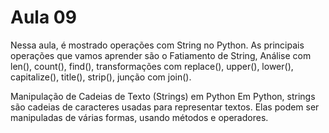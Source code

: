 # Aula 09
Nessa aula, é mostrado operações com String no Python. As principais operações que vamos aprender são o Fatiamento de String, Análise com len(), count(), find(), transformações com replace(), upper(), lower(), capitalize(), title(), strip(), junção com join().

Manipulação de Cadeias de Texto (Strings) em Python Em Python, strings são cadeias de caracteres usadas para representar textos. Elas podem ser manipuladas de várias formas, usando métodos e operadores.
